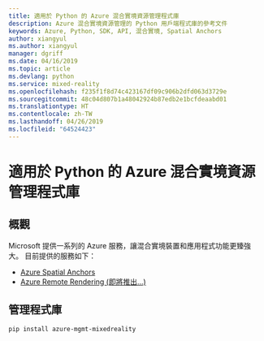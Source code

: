 ```yaml
---
title: 適用於 Python 的 Azure 混合實境資源管理程式庫
description: Azure 混合實境資源管理的 Python 用戶端程式庫的參考文件
keywords: Azure, Python, SDK, API, 混合實境, Spatial Anchors
author: xiangyul
ms.author: xiangyul
manager: dgriff
ms.date: 04/16/2019
ms.topic: article
ms.devlang: python
ms.service: mixed-reality
ms.openlocfilehash: f235f1f8d74c423167df09c906b2dfd063d3729e
ms.sourcegitcommit: 48c04d807b1a48042924b87edb2e1bcfdeaabd01
ms.translationtype: HT
ms.contentlocale: zh-TW
ms.lasthandoff: 04/26/2019
ms.locfileid: "64524423"
---
```

# <a name="azure-mixed-reality-resource-management-libraries-for-python"></a>適用於 Python 的 Azure 混合實境資源管理程式庫

## <a name="overview"></a>概觀

Microsoft 提供一系列的 Azure 服務，讓混合實境裝置和應用程式功能更臻強大。 目前提供的服務如下：

* [Azure Spatial Anchors](https://azure.microsoft.com/en-us/services/spatial-anchors/)
* [Azure Remote Rendering (即將推出...)](https://azure.microsoft.com/en-us/services/remote-rendering/)

## <a name="management-library"></a>管理程式庫
```bash
pip install azure-mgmt-mixedreality
```
